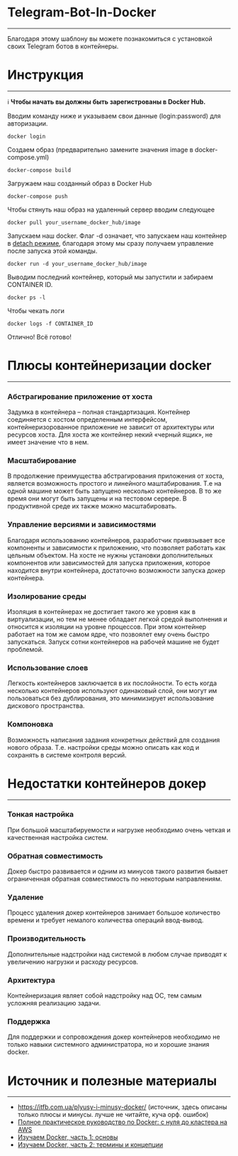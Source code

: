 # Telegram-Bot-In-Docker 
___
Благодаря этому шаблону вы можете познакомиться с установкой 
своих Telegram ботов в контейнеры.

# Инструкция
___
:information_source: **Чтобы начать вы должны быть зарегистрованы в Docker Hub.** 

Вводим команду ниже и указываем свои данные (login:password) для авторизации.
    
    docker login

Создаем образ (предварительно замените значения image в docker-compose.yml)

    docker-compose build

Загружаем наш созданный образ в Docker Hub

    docker-compose push

Чтобы стянуть наш образ на удаленный сервер вводим следующее

    docker pull your_username_docker_hub/image

Запускаем наш docker. 
Флаг -d означает, что запускаем наш контейнер в [detach режиме](https://docs.docker.com/engine/reference/run/#detached--d), благодаря этому мы сразу получаем управление после запуска этой команды. 

    docker run -d your_username_docker_hub/image

Выводим последний контейнер, который мы запустили и забираем CONTAINER ID.

    docker ps -l

Чтобы чекать логи 

    docker logs -f CONTAINER_ID

Отлично! Всё готово!

# Плюсы контейнеризации docker
___
### Абстрагирование приложение  от хоста
Задумка в контейнера – полная стандартизация. Контейнер соединяется с хостом определенным интерфейсом, контейнеризорованное приложение не зависит от архитектуры или ресурсов хоста. Для хоста же контейнер некий «черный ящик», не имеет значение что в нем.

### Масштабирование
В продолжение преимущества абстрагирования приложения от хоста, является возможность простого и линейного маштабирования. Т.е на одной машине может быть запущено несколько контейнеров. В то же время они могут быть запущены и на тестовом сервере. В продуктивной среде их также можно масштабировать.

### Управление версиями и зависимостями
Благодаря использованию контейнеров, разработчик привязывает все компоненты и зависимости к приложению, что позволяет работать как цельным объектом. На  хосте не нужны установки дополнительных компонентов или зависимостей для запуска приложения, которое находится внутри контейнера, достаточно возможности запуска докер контейнера.

### Изолирование среды
Изоляция в контейнерах не достигает такого же уровня как в виртуализации, но тем не менее обладает легкой средой выполнения и относится к изоляции на уровне процессов. При этом контейнер работает на том же самом ядре, что позвоялет ему очень быстро запускаться. Запуск сотни контейнеров на рабочей машине не будет проблемой.

### Использование слоев
Легкость контейнеров заключается в их послойности. То есть когда несколько контейнеров используют одинаковый слой, они могут им пользоваться без дублирования, это минимизирует использование дискового пространства.

### Компоновка
Возможность написания задания конкретных действий для создания нового образа. Т.е. настройки среды можно описать как код и сохранять в системе контроля версий.

# Недостатки контейнеров докер
___
### Тонкая настройка
При большой масштабируемости и нагрузке необходимо очень четкая и качественная настройка систем.

### Обратная совместимость
Докер быстро развивается и одним из минусов такого развития бывает ограниченная обратная совместимость по некоторым направлениям.

### Удаление
Процесс удаления докер контейнеров занимает большое количество времени и требует немалого количества операций ввод-вывод.

### Производительность
Дополнительные надстройки над системой в любом случае приводят к увеличению нагрузки и расходу ресурсов.

### Архитектура
Контейнеризация являет собой надстройку над ОС, тем самым усложняя реализацию задачи.

### Поддержка
Для поддержки и сопровождения докер контейнеров необходимо не только навыки системного администратора, но и хорошие знания docker.

# Источник и полезные материалы
___
+ https://itfb.com.ua/plyusy-i-minusy-docker/ (источник, здесь описаны только плюсы и минусы. лучше не читайте, куча орф. ошибок)
+ [Полное практическое руководство по Docker: с нуля до кластера на AWS](https://habr.com/ru/post/310460/)
+ [Изучаем Docker, часть 1: основы](https://habr.com/ru/company/ruvds/blog/438796/)
+ [Изучаем Docker, часть 2: термины и концепции](https://habr.com/ru/company/ruvds/blog/439978/)

